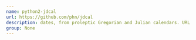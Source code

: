 ```yaml
---
name: python2-jdcal
url: https://github.com/phn/jdcal
description: dates, from proleptic Gregorian and Julian calendars. URL : https://github.com/phn/jdcal Groups : None
group: None
---
```

